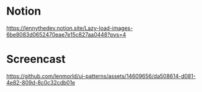# Notion

https://lennythedev.notion.site/Lazy-load-images-6be8083d0652470eae7e15c827aa0448?pvs=4

# Screencast
https://github.com/lenmorld/ui-patterns/assets/14609656/da508614-d081-4e82-809d-8c0c32cdb01e
